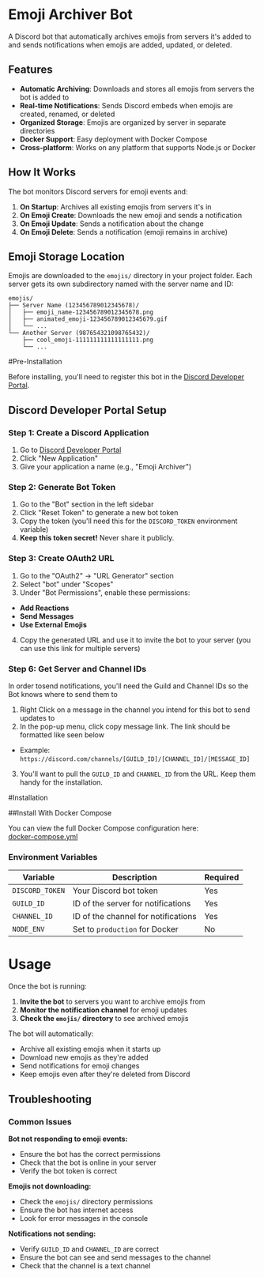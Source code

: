 # Emoji Archiver Bot

A Discord bot that automatically archives emojis from servers it's added to and sends notifications when emojis are added, updated, or deleted.

## Features

- **Automatic Archiving**: Downloads and stores all emojis from servers the bot is added to
- **Real-time Notifications**: Sends Discord embeds when emojis are created, renamed, or deleted
- **Organized Storage**: Emojis are organized by server in separate directories
- **Docker Support**: Easy deployment with Docker Compose
- **Cross-platform**: Works on any platform that supports Node.js or Docker

## How It Works

The bot monitors Discord servers for emoji events and:
1. **On Startup**: Archives all existing emojis from servers it's in
2. **On Emoji Create**: Downloads the new emoji and sends a notification
3. **On Emoji Update**: Sends a notification about the change
4. **On Emoji Delete**: Sends a notification (emoji remains in archive)

## Emoji Storage Location

Emojis are downloaded to the `emojis/` directory in your project folder. Each server gets its own subdirectory named with the server name and ID:

```
emojis/
├── Server Name (123456789012345678)/
│   ├── emoji_name-123456789012345678.png
│   ├── animated_emoji-123456789012345679.gif
│   └── ...
└── Another Server (987654321098765432)/
    ├── cool_emoji-111111111111111111.png
    └── ...
```

#Pre-Installation

Before installing, you'll need to register this bot in the [Discord Developer Portal](https://discord.com/developers/applications).

## Discord Developer Portal Setup

### Step 1: Create a Discord Application

1. Go to [Discord Developer Portal](https://discord.com/developers/applications)
2. Click "New Application"
3. Give your application a name (e.g., "Emoji Archiver")

### Step 2: Generate Bot Token

1. Go to the "Bot" section in the left sidebar
2. Click "Reset Token" to generate a new bot token
3. Copy the token (you'll need this for the `DISCORD_TOKEN` environment variable)
4. **Keep this token secret!** Never share it publicly.

### Step 3: Create OAuth2 URL

1. Go to the "OAuth2" → "URL Generator" section
2. Select "bot" under "Scopes"
3. Under "Bot Permissions", enable these permissions:
 - **Add Reactions**
 - **Send Messages**
 - **Use External Emojis**
4. Copy the generated URL and use it to invite the bot to your server (you can use this link for multiple servers)

### Step 6: Get Server and Channel IDs
In order tosend notifications, you'll need the Guild and Channel IDs so the Bot knows where to send them to

1. Right Click on a message in the channel you intend for this bot to send updates to
2. In the pop-up menu, click copy message link. The link should be formatted like seen below
 - Example: `https://discord.com/channels/[GUILD_ID]/[CHANNEL_ID]/[MESSAGE_ID]`
3. You'll want to pull the `GUILD_ID` and `CHANNEL_ID` from the URL. Keep them handy for the installation. 

#Installation

##Install With Docker Compose

You can view the full Docker Compose configuration here:  
[docker-compose.yml](./docker-compose.yml)

### Environment Variables

| Variable | Description | Required |
|----------|-------------|----------|
| `DISCORD_TOKEN` | Your Discord bot token | Yes |
| `GUILD_ID` | ID of the server for notifications | Yes |
| `CHANNEL_ID` | ID of the channel for notifications | Yes |
| `NODE_ENV` | Set to `production` for Docker | No |



# Usage

Once the bot is running:

1. **Invite the bot** to servers you want to archive emojis from
2. **Monitor the notification channel** for emoji updates
3. **Check the `emojis/` directory** to see archived emojis

The bot will automatically:
- Archive all existing emojis when it starts up
- Download new emojis as they're added
- Send notifications for emoji changes
- Keep emojis even after they're deleted from Discord

## Troubleshooting

### Common Issues

**Bot not responding to emoji events:**
- Ensure the bot has the correct permissions
- Check that the bot is online in your server
- Verify the bot token is correct

**Emojis not downloading:**
- Check the `emojis/` directory permissions
- Ensure the bot has internet access
- Look for error messages in the console

**Notifications not sending:**
- Verify `GUILD_ID` and `CHANNEL_ID` are correct
- Ensure the bot can see and send messages to the channel
- Check that the channel is a text channel
